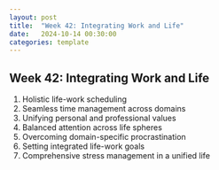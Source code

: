 ```yaml
---
layout: post
title:  "Week 42: Integrating Work and Life"
date:   2024-10-14 00:30:00
categories: template
---
```


## Week 42: Integrating Work and Life
1. Holistic life-work scheduling
2. Seamless time management across domains
3. Unifying personal and professional values
4. Balanced attention across life spheres
5. Overcoming domain-specific procrastination
6. Setting integrated life-work goals
7. Comprehensive stress management in a unified life

